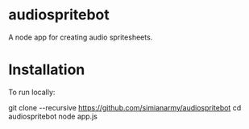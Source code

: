 audiospritebot
==============

A node app for creating audio spritesheets.

Installation
============
To run locally:

  git clone --recursive https://github.com/simianarmy/audiospritebot 
  cd audiospritebot 
  node app.js 


